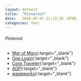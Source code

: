 ```yaml
---
layout: default
title:  "Pinterest"
date:   2016-05-07 21:12:38 -0700
categories: four
---
```

###### Pinterest
*   [Mgr of Mgrs](https://groups.google.com/a/pinterest.com/forum/#!forum/managers-of-managers){:target="_blank"}
*   [One Login](https://pinterest.onelogin.com/client/apps){:target="_blank"}
*   [Corp Traveler](https://portal.corporatetraveler.us/PINTEREST){:target="_blank"}
*   [ADP](https://ipay.adp.com/iPay/login.jsf){:target="_blank"}
*   [wageworks](https://participant.wageworks.com/){:target="_blank"}


